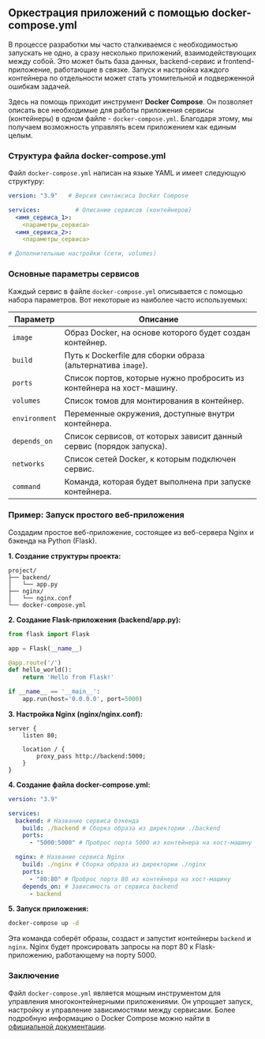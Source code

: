 ## Оркестрация приложений с помощью docker-compose.yml

В процессе разработки мы часто сталкиваемся с необходимостью запускать не одно, а сразу несколько приложений, взаимодействующих между собой. Это может быть база данных, backend-сервис и frontend-приложение, работающие в связке. Запуск и настройка каждого контейнера по отдельности может стать утомительной и подверженной ошибкам задачей. 

Здесь на помощь приходит инструмент **Docker Compose**. Он позволяет описать все необходимые для работы приложения сервисы (контейнеры) в одном файле - `docker-compose.yml`.  Благодаря этому, мы получаем возможность управлять всем приложением как единым целым. 

### Структура файла docker-compose.yml

Файл `docker-compose.yml` написан на языке YAML и имеет следующую структуру:

```yaml
version: "3.9"   # Версия синтаксиса Docker Compose

services:          # Описание сервисов (контейнеров)
  <имя_сервиса_1>:
    <параметры_сервиса>
  <имя_сервиса_2>:
    <параметры_сервиса>

# Дополнительные настройки (сети, volumes)
```

### Основные параметры сервисов

Каждый сервис в файле `docker-compose.yml` описывается с помощью набора параметров. Вот некоторые из наиболее часто используемых:

| Параметр      | Описание                                                                      |
|--------------|------------------------------------------------------------------------------|
| `image`       | Образ Docker, на основе которого будет создан контейнер.                     |
| `build`       | Путь к Dockerfile для сборки образа (альтернатива `image`).               |
| `ports`      | Список портов, которые нужно пробросить из контейнера на хост-машину.         |
| `volumes`     | Список томов для монтирования в контейнер.                                    |
| `environment` | Переменные окружения, доступные внутри контейнера.                           |
| `depends_on`  | Список сервисов, от которых зависит данный сервис (порядок запуска).        |
| `networks`    | Список сетей Docker, к которым подключен сервис.                             |
| `command`     | Команда, которая будет выполнена при запуске контейнера.                   |

### Пример: Запуск простого веб-приложения

Создадим простое веб-приложение, состоящее из веб-сервера Nginx и бэкенда на Python (Flask).

**1. Создание структуры проекта:**

```
project/
├── backend/
│   └── app.py
├── nginx/
│   └── nginx.conf
└── docker-compose.yml
```

**2. Создание Flask-приложения (backend/app.py):**

```python
from flask import Flask

app = Flask(__name__)

@app.route('/')
def hello_world():
    return 'Hello from Flask!'

if __name__ == '__main__':
    app.run(host='0.0.0.0', port=5000)
```

**3. Настройка Nginx (nginx/nginx.conf):**

```nginx
server {
    listen 80;

    location / {
        proxy_pass http://backend:5000;
    }
}
```

**4. Создание файла docker-compose.yml:**

```yaml
version: "3.9"

services:
  backend: # Название сервиса бэкенда
    build: ./backend # Сборка образа из директории ./backend
    ports:
      - "5000:5000" # Проброс порта 5000 из контейнера на хост-машину

  nginx: # Название сервиса Nginx
    build: ./nginx # Сборка образа из директории ./nginx
    ports:
      - "80:80" # Проброс порта 80 из контейнера на хост-машину
    depends_on: # Зависимость от сервиса backend
      - backend 
```

**5. Запуск приложения:**

```bash
docker-compose up -d
```

Эта команда соберёт образы, создаст и запустит контейнеры `backend` и `nginx`.  Nginx будет проксировать запросы на порт 80 к Flask-приложению, работающему на порту 5000. 

### Заключение

Файл `docker-compose.yml` является мощным инструментом для управления многоконтейнерными приложениями. Он упрощает запуск, настройку и управление зависимостями между сервисами.  Более подробную информацию о Docker Compose можно найти в [официальной документации](https://docs.docker.com/compose/).
